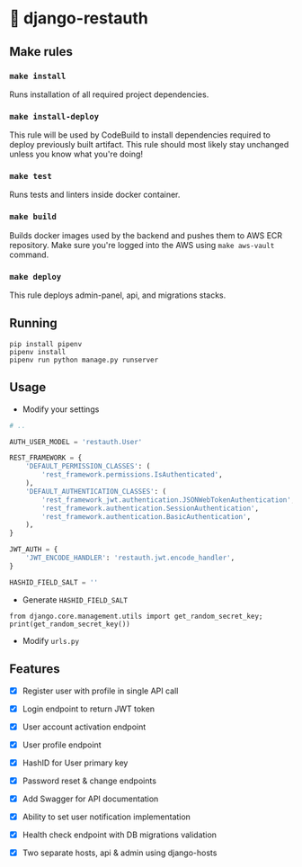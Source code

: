 # 🍔 django-restauth

## Make rules

### `make install`
Runs installation of all required project dependencies.

### `make install-deploy`
This rule will be used by CodeBuild to install dependencies required to deploy previously built artifact.
This rule should most likely stay unchanged unless you know what you're doing!

### `make test`
Runs tests and linters inside docker container.

### `make build`
Builds docker images used by the backend and pushes them to AWS ECR repository.
Make sure you're logged into the AWS using `make aws-vault` command.

### `make deploy`
This rule deploys admin-panel, api, and migrations stacks.

## Running

```
pip install pipenv
pipenv install
pipenv run python manage.py runserver
```

## Usage

* Modify your settings

```python
# ..

AUTH_USER_MODEL = 'restauth.User'

REST_FRAMEWORK = {
    'DEFAULT_PERMISSION_CLASSES': (
        'rest_framework.permissions.IsAuthenticated',
    ),
    'DEFAULT_AUTHENTICATION_CLASSES': (
        'rest_framework_jwt.authentication.JSONWebTokenAuthentication',
        'rest_framework.authentication.SessionAuthentication',
        'rest_framework.authentication.BasicAuthentication',
    ),
}

JWT_AUTH = {
    'JWT_ENCODE_HANDLER': 'restauth.jwt.encode_handler',
}

HASHID_FIELD_SALT = ''
```

* Generate `HASHID_FIELD_SALT`

`from django.core.management.utils import get_random_secret_key; print(get_random_secret_key())`

* Modify `urls.py`

## Features

- [x] Register user with profile in single API call
- [x] Login endpoint to return JWT token
- [x] User account activation endpoint
- [x] User profile endpoint
- [x] HashID for User primary key
- [x] Password reset & change endpoints
- [x] Add Swagger for API documentation
- [x] Ability to set user notification implementation
- [x] Health check endpoint with DB migrations validation
- [x] Two separate hosts, api & admin using django-hosts

